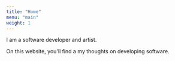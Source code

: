```yaml
---
title: "Home"
menu: "main"
weight: 1
---
```


I am a software developer and artist.  

On this website, you'll find a my thoughts on developing software.
